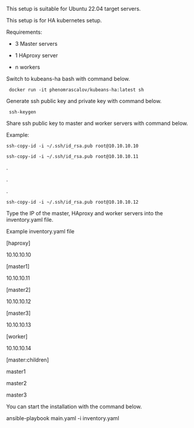 This setup is suitable for Ubuntu 22.04 target servers.

This setup is for HA kubernetes setup.

Requirements: 

* 3 Master servers 

* 1 HAproxy server 

* n workers


Switch to kubeans-ha bash with command below.

``` docker run -it phenomrascalov/kubeans-ha:latest sh```

Generate ssh public key and private key with command below.

``` ssh-keygen``` 

Share ssh public key to master and worker servers with command below.

Example:

```ssh-copy-id -i ~/.ssh/id_rsa.pub root@10.10.10.10```

```ssh-copy-id -i ~/.ssh/id_rsa.pub root@10.10.10.11```

.

.

.

```ssh-copy-id -i ~/.ssh/id_rsa.pub root@10.10.10.12```

Type the IP of the master, HAproxy and worker servers into the inventory.yaml file.

Example inventory.yaml file

[haproxy]

10.10.10.10

[master1]

10.10.10.11

[master2]

10.10.10.12

[master3]

10.10.10.13

[worker]

10.10.10.14

[master:children]

master1

master2

master3

You can start the installation with the command below.

ansible-playbook main.yaml -i inventory.yaml
